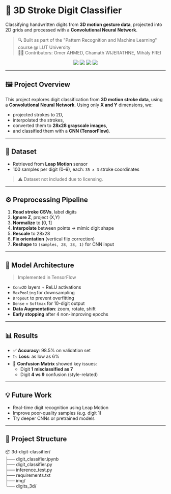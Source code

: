 # 🧠 3D Stroke Digit Classifier

Classifying handwritten digits from **3D motion gesture data**, projected into 2D grids and processed with a **Convolutional Neural Network**.

> 🔍 Built as part of the "Pattern Recognition and Machine Learning" course @ LUT University  
> 👨‍💻 Contributors: Omer AHMED, Chamath WIJERATHNE, Mihály FREI

<p align="center">
  <img src="https://img.shields.io/badge/Made%20With-Python-blue?style=for-the-badge&logo=python&logoColor=green">
  <img src="https://img.shields.io/badge/Environment-Jupyter%20Notebook-orange?style=for-the-badge&logo=jupyter&logoColor=orange">
  <img src="https://img.shields.io/badge/Framework-TensorFlow-orange?style=for-the-badge&logo=tensorflow&logoColor=lightorange">
  <img src="https://img.shields.io/badge/Model-CNN-green?style=for-the-badge">
  <!-- <img src="https://img.shields.io/badge/License-MIT-yellow?style=for-the-badge"> -->
</p>

---

## 🖼️ Project Overview

This project explores digit classification from **3D motion stroke data**, using a **Convolutional Neural Network**.
Using only **X and Y** dimensions, we:
- projected strokes to 2D,
- interpolated the strokes,
- converted them to **28x28 grayscale images**,
- and classified them with a **CNN (TensorFlow)**.

---

## 🧪 Dataset

- Retrieved from **Leap Motion** sensor
- 100 samples per digit (0–9), each: `35 x 3` stroke coordinates  

> ⚠️ Dataset not included due to licensing.  

---

## ⚙️ Preprocessing Pipeline

1. **Read stroke CSVs**, label digits
2. **Ignore Z**, project (X,Y)
3. **Normalize** to [0, 1]
4. **Interpolate** between points → mimic digit shape
5. **Rescale** to 28x28
6. **Fix orientation** (vertical flip correction)
7. **Reshape** to `(samples, 28, 28, 1)` for CNN input

---

## 🧠 Model Architecture

> Implemented in TensorFlow

- `Conv2D` layers + ReLU activations
- `MaxPooling` for downsampling
- `Dropout` to prevent overfitting
- `Dense` + `Softmax` for 10-digit output
- **Data Augmentation**: zoom, rotate, shift
- **Early stopping** after 4 non-improving epochs

---

## 📊 Results

- ✅ **Accuracy**: 98.5% on validation set  
- 📉 **Loss**: as low as 6%  
- 🧩 **Confusion Matrix** showed key issues:  
  - Digit **1 misclassified as 7**
  - Digit **4 vs 9** confusion (style-related)
 
---

## 💡 Future Work
- Real-time digit recognition using Leap Motion
- Improve poor-quality samples (e.g. digit 1)
- Try deeper CNNs or pretrained models

---

## 📁 Project Structure
📦 3d-digit-classifier/     
├── digit_classifier.ipynb       
├── digit_classifier.py         
├── inference_test.py            
├── requirements.txt     
├── img/  
└── digits_3d/                 
